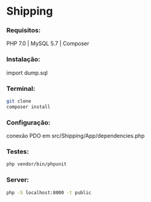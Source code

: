 # Shipping

### Requisitos:

PHP 7.0 | MySQL 5.7 | Composer

### Instalação:

import dump.sql

### Terminal:
```sh
git clone
composer install
```

### Configuração:

conexão PDO em src/Shipping/App/dependencies.php

### Testes:
```sh
php vendor/bin/phpunit
```

### Server:
```sh
php -S localhost:8000 -t public
```